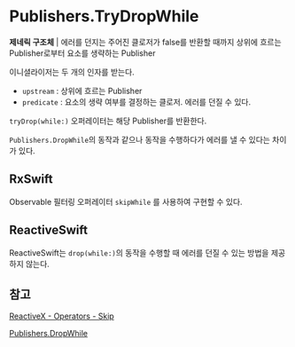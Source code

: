 # Publishers.TryDropWhile

**제네릭 구조체** | 에러를 던지는 주어진 클로저가 false를 반환할 때까지 상위에 흐르는 Publisher로부터 요소를 생략하는 Publisher

이니셜라이저는 두 개의 인자를 받는다.

- `upstream` : 상위에 흐르는 Publisher
- `predicate` : 요소의 생략 여부를 결정하는 클로저. 에러를 던질 수 있다.

`tryDrop(while:)` 오퍼레이터는 해당 Publisher를 반환한다.

`Publishers.DropWhile`의 동작과 같으나 동작을 수행하다가 에러를 낼 수 있다는 차이가 있다.

## RxSwift

Observable 필터링 오퍼레이터 `skipWhile` 를 사용하여 구현할 수 있다.

## ReactiveSwift

ReactiveSwift는 `drop(while:)`의 동작을 수행할 때 에러를 던질 수 있는 방법을 제공하지 않는다.

## 참고

[ReactiveX - Operators - Skip](http://reactivex.io/documentation/operators/skip.html)

[Publishers.DropWhile](./DropWhile.md)